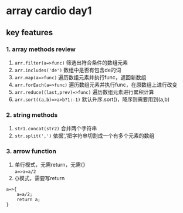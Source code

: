 # array cardio day1
## key features
### 1. array methods review
1. `arr.filter(a=>func)` 筛选出符合条件的数组元素
2. `arr.includes('de')` 数组中是否有包含de的词
3. `arr.map(a=>func)` 遍历数组元素并执行func，返回新数组
4. `arr.forEach(a=>func)` 遍历数组元素并执行func，在原数组上进行改变
5. `arr.reduce((last,prev)=>func)` 遍历数组元素进行累积计算
6. `arr.sort((a,b)=>a>b?1:-1)` 默认升序.sort()，降序则需要用到(a,b)


### 2. string methods
1. `str1.concat(str2)` 合并两个字符串
2. `str.split(',')` 依据','把字符串切割成一个有多个元素的数组

### 3. arrow function
1. 单行模式，无需return，无需{}  
`a=>a=a/2`
2. {}模式，需要写return  
```javascirpt
a=>{
    a=a/2; 
    return a;
}
```